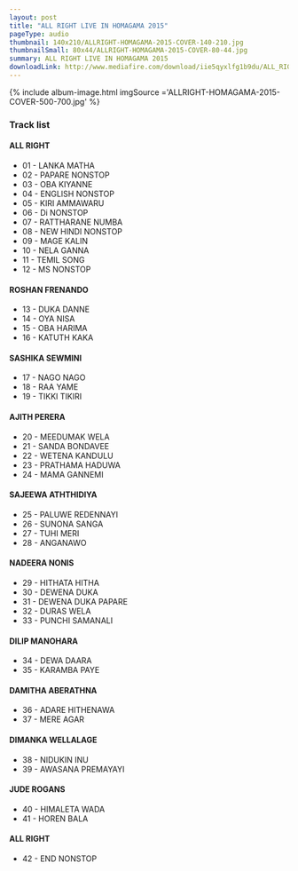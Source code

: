```yaml
---
layout: post
title: "ALL RIGHT LIVE IN HOMAGAMA 2015"
pageType: audio
thumbnail: 140x210/ALLRIGHT-HOMAGAMA-2015-COVER-140-210.jpg
thumbnailSmall: 80x44/ALLRIGHT-HOMAGAMA-2015-COVER-80-44.jpg
summary: ALL RIGHT LIVE IN HOMAGAMA 2015
downloadLink: http://www.mediafire.com/download/iie5qyxlfg1b9du/ALL_RIGHT_LIVE_IN_HOMAGAMA_2015.rar
---
```



{% include album-image.html imgSource ='ALLRIGHT-HOMAGAMA-2015-COVER-500-700.jpg' %}

### Track list 

#### ALL RIGHT

- 01 - LANKA MATHA 
- 02 - PAPARE NONSTOP  
- 03 - OBA KIYANNE 
- 04 - ENGLISH NONSTOP  
- 05 - KIRI AMMAWARU 
- 06 - Di NONSTOP 
- 07 - RATTHARANE NUMBA 
- 08 - NEW HINDI NONSTOP  
- 09 - MAGE KALIN 
- 10 - NELA GANNA 
- 11 - TEMIL SONG 
- 12 - MS NONSTOP 

####   ROSHAN FRENANDO

- 13 - DUKA DANNE 
- 14 - OYA NISA  
- 15 - OBA HARIMA 
- 16 - KATUTH KAKA 

####   SASHIKA SEWMINI

- 17 - NAGO NAGO 
- 18 - RAA YAME 
- 19 - TIKKI TIKIRI 

####   AJITH PERERA

- 20 - MEEDUMAK WELA 
- 21 - SANDA BONDAVEE 
- 22 - WETENA KANDULU  
- 23 - PRATHAMA HADUWA 
- 24 - MAMA GANNEMI 

####   SAJEEWA ATHTHIDIYA

- 25 - PALUWE REDENNAYI  
- 26 - SUNONA SANGA 
- 27 - TUHI MERI  
- 28 - ANGANAWO 

####   NADEERA NONIS

- 29 - HITHATA HITHA 
- 30 - DEWENA DUKA  
- 31 - DEWENA DUKA PAPARE  
- 32 - DURAS WELA 
- 33 - PUNCHI SAMANALI  

####   DILIP MANOHARA

- 34 - DEWA DAARA 
- 35 - KARAMBA PAYE  

####   DAMITHA ABERATHNA

- 36 - ADARE HITHENAWA  
- 37 - MERE AGAR 

####   DIMANKA WELLALAGE

- 38 - NIDUKIN INU  
- 39 - AWASANA PREMAYAYI  

####   JUDE ROGANS

- 40 - HIMALETA WADA 
- 41 - HOREN BALA 

#### ALL RIGHT

- 42 - END NONSTOP 




